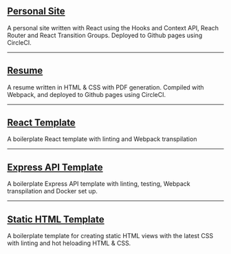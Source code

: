 ## [Personal Site](https://github.com/iknowhtml/iknowhtml.github.io)

A personal site written with React using the Hooks and Context API, Reach Router and React Transition Groups. Deployed to Github pages using CircleCI.

---

## [Resume](https://github.com/iknowhtml/iknowhtml.github.io)

A resume written in HTML & CSS with PDF generation. Compiled with Webpack, and deployed to Github pages using CircleCI.

---
## [React Template](https://github.com/iknowhtml/react-template)

A boilerplate React template with linting and Webpack transpilation

---
## [Express API Template](https://github.com/iknowhtml/express-template)

A boilerplate Express API template with linting, testing, Webpack transpilation and Docker set up.

---
## [Static HTML Template](https://github.com/iknowhtml/static-html-template)
A boilerplate template for creating static HTML views with the latest CSS with linting and hot heloading HTML & CSS.